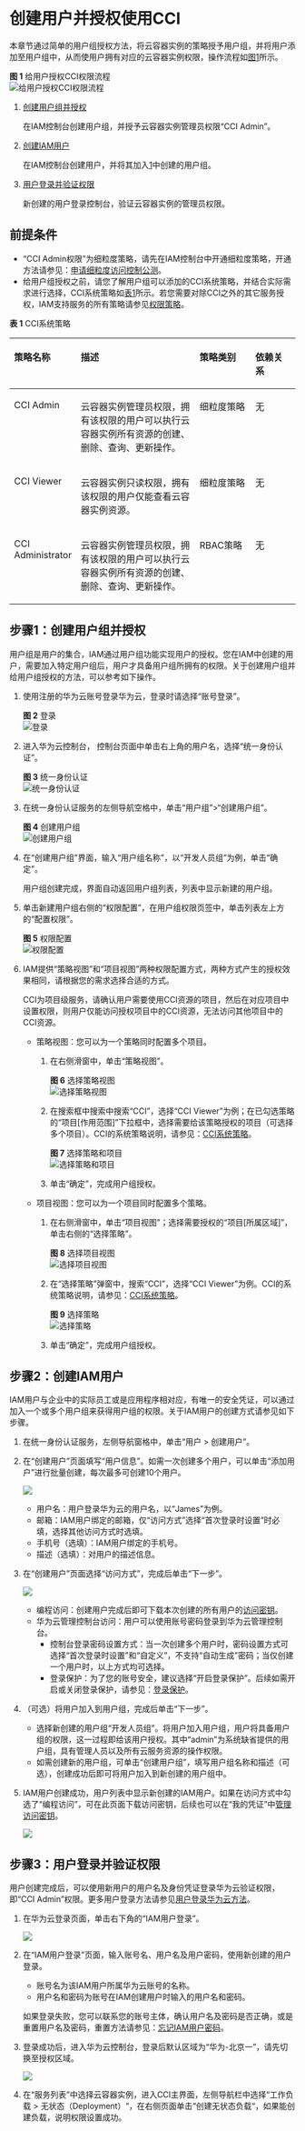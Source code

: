 # 创建用户并授权使用CCI<a name="cci_01_0072"></a>

本章节通过简单的用户组授权方法，将云容器实例的策略授予用户组，并将用户添加至用户组中，从而使用户拥有对应的云容器实例权限，操作流程如[图1](#fig673713328586)所示。

**图 1**  给用户授权CCI权限流程<a name="fig673713328586"></a>  
![](figures/给用户授权CCI权限流程.png "给用户授权CCI权限流程")

1.  <a name="li8135822590"></a>[创建用户组并授权](#section11705979215)

    在IAM控制台创建用户组，并授予云容器实例管理员权限“CCI Admin”。

2.  [创建IAM用户](#section5914125313212)

    在IAM控制台创建用户，并将其加入[1](#li8135822590)中创建的用户组。

3.  [用户登录并验证权限](#section12483530738)

    新创建的用户登录控制台，验证云容器实例的管理员权限。


## 前提条件<a name="section1612122929"></a>

-   “CCI Admin权限”为细粒度策略，请先在IAM控制台中开通细粒度策略，开通方法请参见：[申请细粒度访问控制公测](https://support.huaweicloud.com/usermanual-iam/iam_01_019.html)。
-   给用户组授权之前，请您了解用户组可以添加的CCI系统策略，并结合实际需求进行选择，CCI系统策略如[表1](#table6123192793918)所示。若您需要对除CCI之外的其它服务授权，IAM支持服务的所有策略请参见[权限策略](https://support.huaweicloud.com/usermanual-permissions/zh-cn_topic_0063498930.html)。

**表 1**  CCI系统策略

<a name="table6123192793918"></a>
<table><thead align="left"><tr id="zh-cn_topic_0167171797_row1346222921318"><th class="cellrowborder" valign="top" width="16.48%" id="mcps1.2.5.1.1"><p id="zh-cn_topic_0167171797_p246217292138"><a name="zh-cn_topic_0167171797_p246217292138"></a><a name="zh-cn_topic_0167171797_p246217292138"></a>策略名称</p>
</th>
<th class="cellrowborder" valign="top" width="46.03%" id="mcps1.2.5.1.2"><p id="zh-cn_topic_0167171797_p146292918139"><a name="zh-cn_topic_0167171797_p146292918139"></a><a name="zh-cn_topic_0167171797_p146292918139"></a>描述</p>
</th>
<th class="cellrowborder" valign="top" width="20.580000000000002%" id="mcps1.2.5.1.3"><p id="zh-cn_topic_0167171797_p191421447112216"><a name="zh-cn_topic_0167171797_p191421447112216"></a><a name="zh-cn_topic_0167171797_p191421447112216"></a>策略类别</p>
</th>
<th class="cellrowborder" valign="top" width="16.91%" id="mcps1.2.5.1.4"><p id="zh-cn_topic_0167171797_p1822191252217"><a name="zh-cn_topic_0167171797_p1822191252217"></a><a name="zh-cn_topic_0167171797_p1822191252217"></a>依赖关系</p>
</th>
</tr>
</thead>
<tbody><tr id="zh-cn_topic_0167171797_row1462142915137"><td class="cellrowborder" valign="top" width="16.48%" headers="mcps1.2.5.1.1 "><p id="zh-cn_topic_0167171797_p1196518294159"><a name="zh-cn_topic_0167171797_p1196518294159"></a><a name="zh-cn_topic_0167171797_p1196518294159"></a>CCI Admin</p>
</td>
<td class="cellrowborder" valign="top" width="46.03%" headers="mcps1.2.5.1.2 "><p id="zh-cn_topic_0167171797_p0462172991319"><a name="zh-cn_topic_0167171797_p0462172991319"></a><a name="zh-cn_topic_0167171797_p0462172991319"></a>云容器实例管理员权限，拥有该权限的用户可以执行云容器实例所有资源的创建、删除、查询、更新操作。</p>
</td>
<td class="cellrowborder" valign="top" width="20.580000000000002%" headers="mcps1.2.5.1.3 "><p id="zh-cn_topic_0167171797_p1414344782214"><a name="zh-cn_topic_0167171797_p1414344782214"></a><a name="zh-cn_topic_0167171797_p1414344782214"></a>细粒度策略</p>
</td>
<td class="cellrowborder" valign="top" width="16.91%" headers="mcps1.2.5.1.4 "><p id="zh-cn_topic_0167171797_p0823131242211"><a name="zh-cn_topic_0167171797_p0823131242211"></a><a name="zh-cn_topic_0167171797_p0823131242211"></a>无</p>
</td>
</tr>
<tr id="zh-cn_topic_0167171797_row151441212192316"><td class="cellrowborder" valign="top" width="16.48%" headers="mcps1.2.5.1.1 "><p id="zh-cn_topic_0167171797_p8145181210233"><a name="zh-cn_topic_0167171797_p8145181210233"></a><a name="zh-cn_topic_0167171797_p8145181210233"></a>CCI Viewer</p>
</td>
<td class="cellrowborder" valign="top" width="46.03%" headers="mcps1.2.5.1.2 "><p id="zh-cn_topic_0167171797_p1614591219235"><a name="zh-cn_topic_0167171797_p1614591219235"></a><a name="zh-cn_topic_0167171797_p1614591219235"></a>云容器实例只读权限，拥有该权限的用户仅能查看云容器实例资源。</p>
</td>
<td class="cellrowborder" valign="top" width="20.580000000000002%" headers="mcps1.2.5.1.3 "><p id="zh-cn_topic_0167171797_p914319473223"><a name="zh-cn_topic_0167171797_p914319473223"></a><a name="zh-cn_topic_0167171797_p914319473223"></a>细粒度策略</p>
</td>
<td class="cellrowborder" valign="top" width="16.91%" headers="mcps1.2.5.1.4 "><p id="zh-cn_topic_0167171797_p582314123221"><a name="zh-cn_topic_0167171797_p582314123221"></a><a name="zh-cn_topic_0167171797_p582314123221"></a>无</p>
</td>
</tr>
<tr id="zh-cn_topic_0167171797_row264417239235"><td class="cellrowborder" valign="top" width="16.48%" headers="mcps1.2.5.1.1 "><p id="zh-cn_topic_0167171797_p41073819195"><a name="zh-cn_topic_0167171797_p41073819195"></a><a name="zh-cn_topic_0167171797_p41073819195"></a>CCI Administrator</p>
</td>
<td class="cellrowborder" valign="top" width="46.03%" headers="mcps1.2.5.1.2 "><p id="zh-cn_topic_0167171797_p8104389194"><a name="zh-cn_topic_0167171797_p8104389194"></a><a name="zh-cn_topic_0167171797_p8104389194"></a>云容器实例管理员权限，拥有该权限的用户可以执行云容器实例所有资源的创建、删除、查询、更新操作。</p>
</td>
<td class="cellrowborder" valign="top" width="20.580000000000002%" headers="mcps1.2.5.1.3 "><p id="zh-cn_topic_0167171797_p18143194716229"><a name="zh-cn_topic_0167171797_p18143194716229"></a><a name="zh-cn_topic_0167171797_p18143194716229"></a>RBAC策略</p>
</td>
<td class="cellrowborder" valign="top" width="16.91%" headers="mcps1.2.5.1.4 "><p id="zh-cn_topic_0167171797_p16431131115438"><a name="zh-cn_topic_0167171797_p16431131115438"></a><a name="zh-cn_topic_0167171797_p16431131115438"></a>无</p>
</td>
</tr>
</tbody>
</table>

## 步骤1：创建用户组并授权<a name="section11705979215"></a>

用户组是用户的集合，IAM通过用户组功能实现用户的授权。您在IAM中创建的用户，需要加入特定用户组后，用户才具备用户组所拥有的权限。关于创建用户组并给用户组授权的方法，可以参考如下操作。

1.  使用注册的华为云账号登录华为云，登录时请选择“账号登录”。

    **图 2**  登录<a name="fig1165220612567"></a>  
    ![](figures/登录.png "登录")

2.  进入华为云控制台， 控制台页面中单击右上角的用户名，选择“统一身份认证”。

    **图 3**  统一身份认证<a name="fig18391932175719"></a>  
    ![](figures/统一身份认证.png "统一身份认证")

3.  在统一身份认证服务的左侧导航空格中，单击“用户组”\>“创建用户组”。

    **图 4**  创建用户组<a name="fig1247792614360"></a>  
    ![](figures/创建用户组.png "创建用户组")

4.  在“创建用户组”界面，输入“用户组名称”，以“开发人员组”为例，单击“确定”。

    用户组创建完成，界面自动返回用户组列表，列表中显示新建的用户组。

5.  单击新建用户组右侧的“权限配置”，在用户组权限页签中，单击列表左上方的“配置权限”。

    **图 5**  权限配置<a name="fig580512344366"></a>  
    ![](figures/权限配置.png "权限配置")

6.  IAM提供“策略视图”和“项目视图”两种权限配置方式，两种方式产生的授权效果相同，请根据您的需求选择合适的方式。

    CCI为项目级服务，请确认用户需要使用CCI资源的项目，然后在对应项目中设置权限，则用户仅能访问授权项目中的CCI资源，无法访问其他项目中的CCI资源。

    -   策略视图：您可以为一个策略同时配置多个项目。
        1.  在右侧滑窗中，单击“策略视图”。

            **图 6**  选择策略视图<a name="fig17900321184812"></a>  
            ![](figures/选择策略视图.png "选择策略视图")

        2.  在搜索框中搜索中搜索“CCI”，选择“CCI Viewer”为例；在已勾选策略的“项目\[作用范围\]”下拉框中，选择需要给该策略授权的项目（可选择多个项目）。CCI的系统策略说明，请参见：[CCI系统策略](https://support.huaweicloud.com/productdesc-cci/cci_03_0008.html)。

            **图 7**  选择策略和项目<a name="fig52434019524"></a>  
            ![](figures/选择策略和项目.png "选择策略和项目")

        3.  单击“确定”，完成用户组授权。

    -   项目视图：您可以为一个项目同时配置多个策略。
        1.  在右侧滑窗中，单击“项目视图”；选择需要授权的“项目\[所属区域\]”，单击右侧的“选择策略”。

            **图 8**  选择项目视图<a name="fig6394143122919"></a>  
            ![](figures/选择项目视图.png "选择项目视图")

        2.  在“选择策略”弹窗中，搜索“CCI”，选择“CCI Viewer”为例。CCI的系统策略说明，请参见：[CCI系统策略](https://support.huaweicloud.com/productdesc-cci/cci_03_0008.html)。

            **图 9**  选择策略<a name="fig101337373616"></a>  
            ![](figures/选择策略.png "选择策略")

        3.  单击“确定”，完成用户组授权。



## 步骤2：创建IAM用户<a name="section5914125313212"></a>

IAM用户与企业中的实际员工或是应用程序相对应，有唯一的安全凭证，可以通过加入一个或多个用户组来获得用户组的权限。关于IAM用户的创建方式请参见如下步骤。

1.  在统一身份认证服务，左侧导航窗格中，单击“用户 \> 创建用户”。
2.  在“创建用户”页面填写“用户信息”。如需一次创建多个用户，可以单击“添加用户”进行批量创建，每次最多可创建10个用户。

    ![](figures/添加用户.png)

    -   用户名：用户登录华为云的用户名，以“James”为例。
    -   邮箱：IAM用户绑定的邮箱，仅“访问方式”选择“首次登录时设置”时必填，选择其他访问方式时选填。
    -   手机号（选填）：IAM用户绑定的手机号。
    -   描述（选填）：对用户的描述信息。

3.  在“创建用户”页面选择“访问方式”，完成后单击“下一步”。

    ![](figures/qwwwwwww.png)

    -   编程访问：创建用户完成后即可下载本次创建的所有用户的[访问密钥](https://support.huaweicloud.com/usermanual-ca/zh-cn_topic_0046606340.html)。
    -   华为云管理控制台访问：用户可以使用账号密码登录到华为云管理控制台。
        -   控制台登录密码设置方式：当一次创建多个用户时，密码设置方式可选择“首次登录时设置”和“自定义”，不支持“自动生成”密码；当仅创建一个用户时，以上方式均可选择。
        -   登录保护：为了您的账号安全，建议选择“开启登录保护”。后续如需开启或关闭登录保护，请参见：[登录保护](https://support.huaweicloud.com/usermanual-iam/zh-cn_topic_0079477316.html)。

4.  （可选）将用户加入到用户组，完成后单击“下一步”。
    -   选择新创建的用户组“开发人员组”。将用户加入用户组，用户将具备用户组的权限，这一过程即给该用户授权。其中“admin”为系统缺省提供的用户组，具有管理人员以及所有云服务资源的操作权限。
    -   如需创建新的用户组，可单击“创建用户组”，填写用户组名称和描述（可选），创建成功后即可将用户加入到新创建的用户组中。

5.  IAM用户创建成功，用户列表中显示新创建的IAM用户。如果在访问方式中勾选了“编程访问”，可在此页面下载访问密钥，后续也可以在“我的凭证”中[管理访问密钥](https://support.huaweicloud.com/usermanual-ca/zh-cn_topic_0046606340.html)。

    ![](figures/teser.png)


## 步骤3：用户登录并验证权限<a name="section12483530738"></a>

用户创建完成后，可以使用新用户的用户名及身份凭证登录华为云验证权限，即“CCI Admin”权限。更多用户登录方法请参见[用户登录华为云方法](https://support.huaweicloud.com/qs-iam/iam_01_0031.html#section2)。

1.  在华为云登录页面，单击右下角的“IAM用户登录”。

    ![](figures/1234456.png)

2.  在“IAM用户登录”页面，输入账号名、用户名及用户密码，使用新创建的用户登录。

    -   账号名为该IAM用户所属华为云账号的名称。
    -   用户名和密码为账号在IAM创建用户时输入的用户名和密码。

    如果登录失败，您可以联系您的账号主体，确认用户名及密码是否正确，或是重置用户名及密码，重置方法请参见：[忘记IAM用户密码](https://support.huaweicloud.com/iam_faq/iam_01_0314.html#section1)。

3.  登录成功后，进入华为云控制台，登录后默认区域为“华为-北京一”，请先切换至授权区域。

    ![](figures/授权区域.png)

4.  在“服务列表”中选择云容器实例，进入CCI主界面，左侧导航栏中选择“工作负载 \> 无状态（Deployment）“，在右侧页面单击“创建无状态负载“，如果能创建负载，说明权限设置成功。

